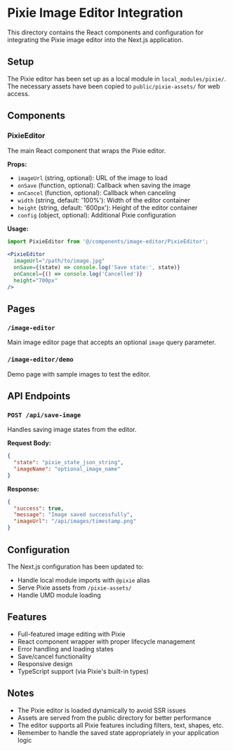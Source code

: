 # Pixie Image Editor Integration

This directory contains the React components and configuration for integrating the Pixie image editor into the Next.js application.

## Setup

The Pixie editor has been set up as a local module in `local_modules/pixie/`. The necessary assets have been copied to `public/pixie-assets/` for web access.

## Components

### PixieEditor

The main React component that wraps the Pixie editor.

**Props:**
- `imageUrl` (string, optional): URL of the image to load
- `onSave` (function, optional): Callback when saving the image
- `onCancel` (function, optional): Callback when canceling
- `width` (string, default: '100%'): Width of the editor container
- `height` (string, default: '600px'): Height of the editor container
- `config` (object, optional): Additional Pixie configuration

**Usage:**
```jsx
import PixieEditor from '@/components/image-editor/PixieEditor';

<PixieEditor
  imageUrl="/path/to/image.jpg"
  onSave={(state) => console.log('Save state:', state)}
  onCancel={() => console.log('Cancelled')}
  height="700px"
/>
```

## Pages

### `/image-editor`
Main image editor page that accepts an optional `image` query parameter.

### `/image-editor/demo`
Demo page with sample images to test the editor.

## API Endpoints

### `POST /api/save-image`
Handles saving image states from the editor.

**Request Body:**
```json
{
  "state": "pixie_state_json_string",
  "imageName": "optional_image_name"
}
```

**Response:**
```json
{
  "success": true,
  "message": "Image saved successfully",
  "imageUrl": "/api/images/timestamp.png"
}
```

## Configuration

The Next.js configuration has been updated to:
- Handle local module imports with `@pixie` alias
- Serve Pixie assets from `/pixie-assets/`
- Handle UMD module loading

## Features

- Full-featured image editing with Pixie
- React component wrapper with proper lifecycle management
- Error handling and loading states
- Save/cancel functionality
- Responsive design
- TypeScript support (via Pixie's built-in types)

## Notes

- The Pixie editor is loaded dynamically to avoid SSR issues
- Assets are served from the public directory for better performance
- The editor supports all Pixie features including filters, text, shapes, etc.
- Remember to handle the saved state appropriately in your application logic
